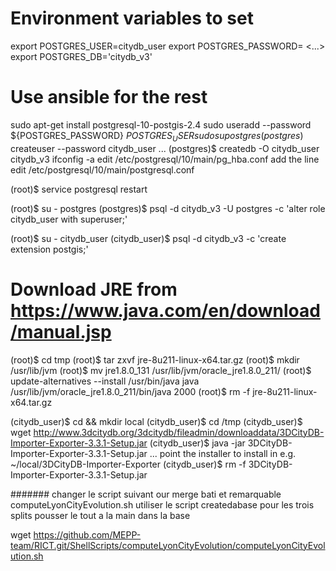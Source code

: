 # Environment variables to set
export POSTGRES_USER=citydb_user
export POSTGRES_PASSWORD= <...>
export POSTGRES_DB='citydb_v3'

# Use ansible for the rest
sudo apt-get install postgresql-10-postgis-2.4
sudo useradd --password ${POSTGRES_PASSWORD} ${POSTGRES_USER}
sudo su postgres
(postgres)$ createuser --password citydb_user
            ...
(postgres)$ createdb -O citydb_user citydb_v3 
ifconfig -a
edit /etc/postgresql/10/main/pg_hba.conf
 add the line 
edit /etc/postgresql/10/main/postgresql.conf

(root)$ service postgresql restart

(root)$ su - postgres
(postgres)$ psql -d citydb_v3 -U postgres -c 'alter role citydb_user with superuser;'

(root)$ su - citydb_user
(citydb_user)$ psql -d citydb_v3 -c 'create extension postgis;'

# Download JRE from https://www.java.com/en/download/manual.jsp
(root)$ cd tmp
(root)$ tar zxvf jre-8u211-linux-x64.tar.gz 
(root)$ mkdir /usr/lib/jvm
(root)$ mv jre1.8.0_131 /usr/lib/jvm/oracle_jre1.8.0_211/
(root)$ update-alternatives --install /usr/bin/java java /usr/lib/jvm/oracle_jre1.8.0_211/bin/java 2000
(root)$ rm -f jre-8u211-linux-x64.tar.gz 

(citydb_user)$ cd && mkdir local
(citydb_user)$ cd /tmp
(citydb_user)$ wget http://www.3dcitydb.org/3dcitydb/fileadmin/downloaddata/3DCityDB-Importer-Exporter-3.3.1-Setup.jar
(citydb_user)$ java -jar 3DCityDB-Importer-Exporter-3.3.1-Setup.jar
  ... point the installer to install in e.g. ~/local/3DCityDB-Importer-Exporter
(citydb_user)$ rm -f 3DCityDB-Importer-Exporter-3.3.1-Setup.jar


#######
changer le script suivant our merge bati et remarquable
 	computeLyonCityEvolution.sh
utiliser le script createdabase pour les trois splits
pousser le tout a la main dans la base 

wget https://github.com/MEPP-team/RICT.git/ShellScripts/computeLyonCityEvolution/computeLyonCityEvolution.sh
